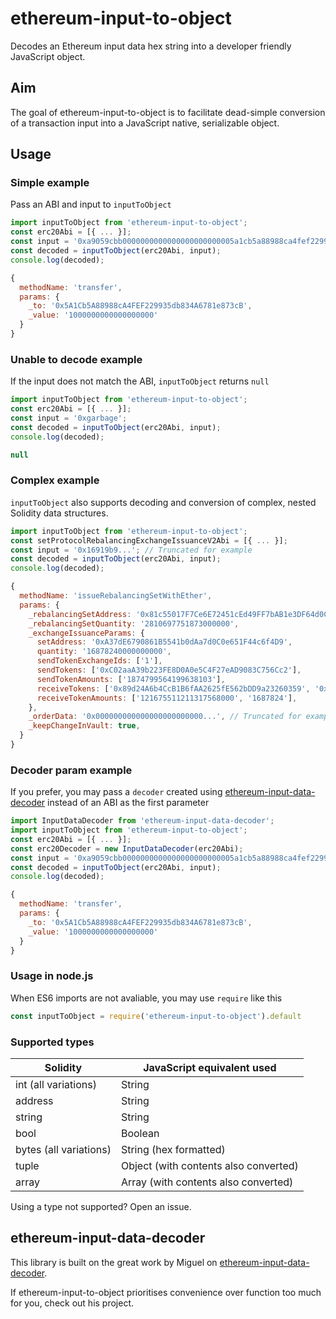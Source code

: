 # ethereum-input-to-object

Decodes an Ethereum input data hex string into a developer friendly JavaScript object.

## Aim

The goal of ethereum-input-to-object is to facilitate dead-simple conversion of a transaction input into a JavaScript native, serializable object.

## Usage

### Simple example

Pass an ABI and input to `inputToObject`

```javascript
import inputToObject from 'ethereum-input-to-object';
const erc20Abi = [{ ... }];
const input = '0xa9059cbb0000000000000000000000005a1cb5a88988ca4fef229935db834a6781e873cb0000000000000000000000000000000000000000000000000de0b6b3a7640000';
const decoded = inputToObject(erc20Abi, input);
console.log(decoded);
```

```javascript
{
  methodName: 'transfer',
  params: {
    _to: '0x5A1Cb5A88988cA4FEF229935db834A6781e873cB',
    _value: '1000000000000000000'
  }
}
```

### Unable to decode example

If the input does not match the ABI, `inputToObject` returns `null`

```javascript
import inputToObject from 'ethereum-input-to-object';
const erc20Abi = [{ ... }];
const input = '0xgarbage';
const decoded = inputToObject(erc20Abi, input);
console.log(decoded);
```

```javascript
null
```

### Complex example

`inputToObject` also supports decoding and conversion of complex, nested Solidity data structures.

```javascript
import inputToObject from 'ethereum-input-to-object';
const setProtocolRebalancingExchangeIssuanceV2Abi = [{ ... }];
const input = '0x16919b9...'; // Truncated for example
const decoded = inputToObject(erc20Abi, input);
console.log(decoded);
```

```javascript
{
  methodName: 'issueRebalancingSetWithEther',
  params: {
    _rebalancingSetAddress: '0x81c55017F7Ce6E72451cEd49FF7bAB1e3DF64d0C',
    _rebalancingSetQuantity: '2810697751873000000',
    _exchangeIssuanceParams: {
      setAddress: '0xA37dE6790861B5541b0dAa7d0C0e651F44c6f4D9',
      quantity: '16878240000000000',
      sendTokenExchangeIds: ['1'],
      sendTokens: ['0xC02aaA39b223FE8D0A0e5C4F27eAD9083C756Cc2'],
      sendTokenAmounts: ['1874799564199638103'],
      receiveTokens: ['0x89d24A6b4CcB1B6fAA2625fE562bDD9a23260359', '0x2260FAC5E5542a773Aa44fBCfeDf7C193bc2C599'],
      receiveTokenAmounts: ['121675511211317568000', '1687824'],
    },
    _orderData: '0x000000000000000000000000...', // Truncated for example
    _keepChangeInVault: true,
  }
}
```

### Decoder param example

If you prefer, you may pass a `decoder` created using [ethereum-input-data-decoder](https://github.com/miguelmota/ethereum-input-data-decoder) instead of an ABI as the first parameter

```javascript
import InputDataDecoder from 'ethereum-input-data-decoder';
import inputToObject from 'ethereum-input-to-object';
const erc20Abi = [{ ... }];
const erc20Decoder = new InputDataDecoder(erc20Abi);
const input = '0xa9059cbb0000000000000000000000005a1cb5a88988ca4fef229935db834a6781e873cb0000000000000000000000000000000000000000000000000de0b6b3a7640000';
const decoded = inputToObject(erc20Abi, input);
console.log(decoded);
```

```javascript
{
  methodName: 'transfer',
  params: {
    _to: '0x5A1Cb5A88988cA4FEF229935db834A6781e873cB',
    _value: '1000000000000000000'
  }
}
```

### Usage in node.js

When ES6 imports are not avaliable, you may use `require` like this

```javascript
const inputToObject = require('ethereum-input-to-object').default
```

### Supported types

| Solidity | JavaScript equivalent used
|------|--------|
| int (all variations) | String
| address | String
| string | String
| bool | Boolean
| bytes (all variations) | String (hex formatted)
| tuple | Object (with contents also converted)
| array | Array (with contents also converted)

Using a type not supported? Open an issue.

## ethereum-input-data-decoder

This library is built on the great work by Miguel on [ethereum-input-data-decoder](https://github.com/miguelmota/ethereum-input-data-decoder).

If ethereum-input-to-object prioritises convenience over function too much for you, check out his project.
